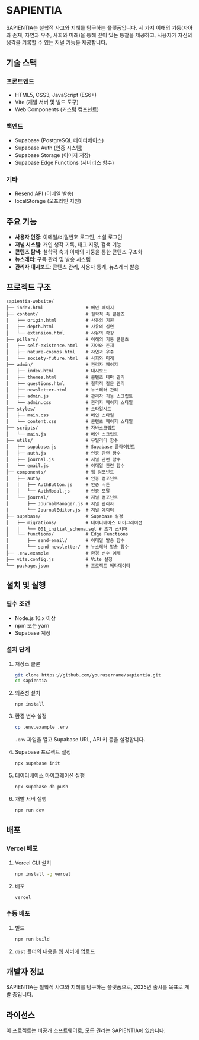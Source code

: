 # SAPIENTIA

SAPIENTIA는 철학적 사고와 지혜를 탐구하는 플랫폼입니다. 세 가지 이해의 기둥(자아와 존재, 자연과 우주, 사회와 미래)을 통해 깊이 있는 통찰을 제공하고, 사용자가 자신의 생각을 기록할 수 있는 저널 기능을 제공합니다.

## 기술 스택

### 프론트엔드
- HTML5, CSS3, JavaScript (ES6+)
- Vite (개발 서버 및 빌드 도구)
- Web Components (커스텀 컴포넌트)

### 백엔드
- Supabase (PostgreSQL 데이터베이스)
- Supabase Auth (인증 시스템)
- Supabase Storage (이미지 저장)
- Supabase Edge Functions (서버리스 함수)

### 기타
- Resend API (이메일 발송)
- localStorage (오프라인 지원)

## 주요 기능

- **사용자 인증**: 이메일/비밀번호 로그인, 소셜 로그인
- **저널 시스템**: 개인 생각 기록, 태그 지정, 검색 기능
- **콘텐츠 탐색**: 철학적 축과 이해의 기둥을 통한 콘텐츠 구조화
- **뉴스레터**: 구독 관리 및 발송 시스템
- **관리자 대시보드**: 콘텐츠 관리, 사용자 통계, 뉴스레터 발송

## 프로젝트 구조

```
sapientia-website/
├── index.html                # 메인 페이지
├── content/                  # 철학적 축 콘텐츠
│   ├── origin.html           # 사유의 기원
│   ├── depth.html            # 사유의 심연
│   └── extension.html        # 사유의 확장
├── pillars/                  # 이해의 기둥 콘텐츠
│   ├── self-existence.html   # 자아와 존재
│   ├── nature-cosmos.html    # 자연과 우주
│   └── society-future.html   # 사회와 미래
├── admin/                    # 관리자 페이지
│   ├── index.html            # 대시보드
│   ├── themes.html           # 콘텐츠 테마 관리
│   ├── questions.html        # 철학적 질문 관리
│   ├── newsletter.html       # 뉴스레터 관리
│   ├── admin.js              # 관리자 기능 스크립트
│   └── admin.css             # 관리자 페이지 스타일
├── styles/                   # 스타일시트
│   ├── main.css              # 메인 스타일
│   └── content.css           # 콘텐츠 페이지 스타일
├── scripts/                  # 자바스크립트
│   └── main.js               # 메인 스크립트
├── utils/                    # 유틸리티 함수
│   ├── supabase.js           # Supabase 클라이언트
│   ├── auth.js               # 인증 관련 함수
│   ├── journal.js            # 저널 관련 함수
│   └── email.js              # 이메일 관련 함수
├── components/               # 웹 컴포넌트
│   ├── auth/                 # 인증 컴포넌트
│   │   ├── AuthButton.js     # 인증 버튼
│   │   └── AuthModal.js      # 인증 모달
│   └── journal/              # 저널 컴포넌트
│       ├── JournalManager.js # 저널 관리자
│       └── JournalEditor.js  # 저널 에디터
├── supabase/                 # Supabase 설정
│   ├── migrations/           # 데이터베이스 마이그레이션
│   │   └── 001_initial_schema.sql # 초기 스키마
│   └── functions/            # Edge Functions
│       ├── send-email/       # 이메일 발송 함수
│       └── send-newsletter/  # 뉴스레터 발송 함수
├── .env.example              # 환경 변수 예제
├── vite.config.js            # Vite 설정
└── package.json              # 프로젝트 메타데이터
```

## 설치 및 실행

### 필수 조건
- Node.js 16.x 이상
- npm 또는 yarn
- Supabase 계정

### 설치 단계

1. 저장소 클론
   ```bash
   git clone https://github.com/yourusername/sapientia.git
   cd sapientia
   ```

2. 의존성 설치
   ```bash
   npm install
   ```

3. 환경 변수 설정
   ```bash
   cp .env.example .env
   ```
   `.env` 파일을 열고 Supabase URL, API 키 등을 설정합니다.

4. Supabase 프로젝트 설정
   ```bash
   npx supabase init
   ```

5. 데이터베이스 마이그레이션 실행
   ```bash
   npx supabase db push
   ```

6. 개발 서버 실행
   ```bash
   npm run dev
   ```

## 배포

### Vercel 배포

1. Vercel CLI 설치
   ```bash
   npm install -g vercel
   ```

2. 배포
   ```bash
   vercel
   ```

### 수동 배포

1. 빌드
   ```bash
   npm run build
   ```

2. `dist` 폴더의 내용을 웹 서버에 업로드

## 개발자 정보

SAPIENTIA는 철학적 사고와 지혜를 탐구하는 플랫폼으로, 2025년 출시를 목표로 개발 중입니다.

## 라이선스

이 프로젝트는 비공개 소프트웨어로, 모든 권리는 SAPIENTIA에 있습니다. 